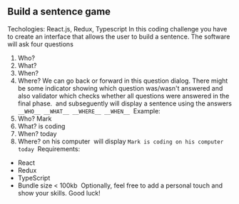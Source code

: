 ## Build a sentence game
​Techologies: React.js, Redux, Typescript
In this coding challenge you have to create an interface that allows the user to
build a sentence.
​
The software will ask four questions
 1. Who?
 2. What?
 3. When?
 4. Where?
We can go back or forward in this question dialog. There might be some indicator showing which question was/wasn't answered and also validator which checks whether all questions were answered in the final phase.
​
and subseguently will display a sentence using the answers
​
`__WHO__ __WHAT__ __WHERE__ __WHEN__` 
​
Example:
 1. Who? Mark
 2. What? is coding
 3. When? today
 4. Where? on his computer
​
will display
​
`Mark is coding on his computer today`
​
Requirements:
 - React
 - Redux
 - TypeScript
 - Bundle size < 100kb ​
Optionally, feel free to add a personal touch and show your skills.
Good luck!
